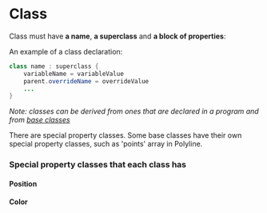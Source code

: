 # Class

Class must have **a name**, **a superclass** and **a block of properties**:

An example of a class declaration:

``` Java 
class name : superclass {
    variableName = variableValue
    parent.overrideName = overrideValue
    ...
}
```

*Note: classes can be derived from ones that are declared in a program and from [base classes](BasicTypes.md)*

There are special property classes. Some base classes have their own special property classes, such as 'points' array in Polyline.

### Special property classes that each class has

#### Position

#### Color